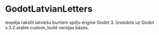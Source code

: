 # GodotLatvianLetters
Iespēja rakstīt latviešu burtiem spēļu engine Godot 3. Izveidots uz Godot v.3.2.stable.custom_build versijas bāzes.
